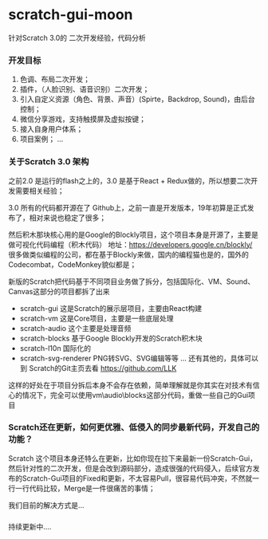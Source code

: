 # scratch-gui-moon

针对Scratch 3.0的 二次开发经验，代码分析

### 开发目标
1. 色调、布局二次开发；
2. 插件，（人脸识别、语音识别）二次开发；
3. 引入自定义资源（角色、背景、声音）(Spirte，Backdrop, Sound)，由后台控制；
4. 微信分享游戏，支持触摸屏及虚拟按键；
5. 接入自身用户体系；
6. 项目案例；
...


### 关于Scratch 3.0 架构

之前2.0 是运行的flash之上的，3.0 是基于React + Redux做的，所以想要二次开发需要相关经验；



3.0 所有的代码都开源在了 Github上，之前一直是开发版本，19年初算是正式发布了，相对来说也稳定了很多；

然后积木那块核心用的是Google的Blockly项目，这个项目本身是开源了，主要是做可视化代码编程（积木代码）
地址：https://developers.google.cn/blockly/
很多做类似编程的公司，都在基于Blockly来做，国内的编程猫也是的，国外的Codecombat，CodeMonkey貌似都是；

新版的Scratch把代码基于不同项目业务做了拆分，包括国际化、VM、Sound、Canvas这部分的项目都拆了出来

- scratch-gui 这是Scratch的展示层项目，主要由React构建
- scratch-vm 这是Core项目，主要是一些底层处理
- scratch-audio 这个主要是处理音频
- scratch-blocks 基于Google Blockly开发的Scratch积木块
- scratch-l10n 国际化的
- scratch-svg-renderer PNG转SVG、SVG编辑等等
... 还有其他的，具体可以到 Scratch的Git主页去看
https://github.com/LLK

这样的好处在于项目分拆后本身不会存在依赖，简单理解就是你其实在对技术有信心的情况下，完全可以使用vm\audio\blocks这部分代码，重做一些自己的Gui项目

### Scratch还在更新，如何更优雅、低侵入的同步最新代码，开发自己的功能？

Scratch 这个项目本身还特么在更新，比如你现在拉下来最新一份Scratch-Gui，然后针对性的二次开发，但是会改到源码部分，造成很强的代码侵入，后续官方发布的Scratch-Gui项目的Fixed和更新，不太容易Pull，很容易代码冲突，不然就一行一行代码比较，Merge是一件很痛苦的事情；

我们目前的解决方式是...

### 

持续更新中....

